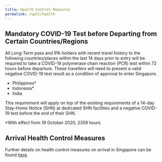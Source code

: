 ```yaml
---
title: Health Control Measures
permalink: /wphl/health
---
```


## Mandatory COVID-19 Test before Departing from Certain Countries/Regions

All Long-Term pass and IPA holders with recent travel history to the following countries/places within the last 14 days prior to entry will be required to take a COVID-19 polymerase chain reaction (PCR) test within 72 hours before departure. These travellers will need to present a valid negative COVID-19 test result as a condition of approval to enter Singapore.
- Philippines*
- Indonesia*
- India

This requirement will apply on top of the existing requirements of a 14-day Stay-Home Notice (SHN) at dedicated SHN facilities and a negative COVID-19 test before the end of their SHN.

*With effect from 19 October 2020, 2359 hours 

## Arrival Health Control Measures 

Further details on health control measures on arrival in Singapore can be found [here](/health/overview).
